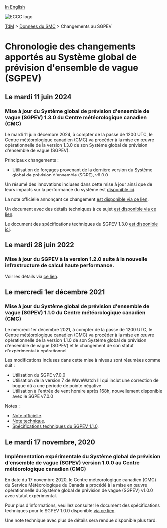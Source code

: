 [In English](changelog_gewps_en.md)

![ECCC logo](../../img_eccc-logo.png)

[TdM](../../readme_fr.md) > [Données du SMC](../readme_fr.md) > Changements au SGPEV

# Chronologie des changements apportés au Système global de prévision d'ensemble de vague (SGPEV)

## Le mardi 11 juin 2024

### Mise à jour du Système global de prévision d'ensemble de vague (SGPEV) 1.3.0 du Centre météorologique canadien (CMC)

Le mardi 11 juin décembre 2024, à compter de la passe de 1200 UTC, le Centre météorologique canadien (CMC) va procéder à la mise en œuvre opérationnelle de la version 1.3.0 de son Système global de prévision d'ensemble de vague (SGPEV).

Principaux changements :

* Utilisation de forçages provenant de la dernière version du Système global de prévision d'ensemble (SGPE), v8.0.0

Un résumé des innovations incluses dans cette mise à jour ainsi que de leurs impacts sur la performance du système est [disponible ici](https://collaboration.cmc.ec.gc.ca/cmc/cmoi/product_guide/docs/fact_sheets/factsheet_gewps-130_f.pdf).

La note officielle annonçant ce changement [est disponible via ce lien](http://dd.meteo.gc.ca/doc/genots/2024/06/11/NOCN03_CWAO_311455___xxxxx).

Un document avec des détails techniques à ce sujet [est disponible via ce lien](http://collaboration.cmc.ec.gc.ca/cmc/cmoi/product_guide/docs/tech_notes/technote_gewps-130_f.pdf).

Le document des spécifications techniques du SGPEV 1.3.0 [est disponible ici](https://collaboration.cmc.ec.gc.ca/cmc/cmoi/product_guide/docs/tech_specifications/tech_specifications_GEWPS_1.3.0_f.pdf).

## Le mardi 28 juin 2022

### Mise à jour du SGPEV à la version 1.2.0 suite à la nouvelle infrastructure de calcul haute performance. 

Voir les détails via [ce lien](../changelog_multisystems_fr.md).

## Le mercredi 1er décembre 2021

### Mise à jour du Système global de prévision d'ensemble de vague (SGPEV) 1.1.0 du Centre météorologique canadien (CMC)

Le mercredi 1er décembre 2021, à compter de la passe de 1200 UTC, le Centre météorologique canadien (CMC) va procéder à la mise en œuvre opérationnelle de la version 1.1.0 de son Système global de prévision d'ensemble de vague (SGPEV) et le changement de son statut d'expérimental à opérationnel.

Les modifications incluses dans cette mise à niveau sont résumées comme suit :

* Utilisation du SGPE v7.0.0
* Utilisation de la version 7 de WaveWatch III qui inclut une correction de bogue dû a une période de pointe négative
* Utilisation à l'entrée de vent horaire après 168h, nouvellement disponible avec le SGPE v7.0.0

Notes :

* [Note officielle](http://dd.meteo.gc.ca/doc/genots/2021/11/26/NOCN03_CWAO_262118___50159).
* [Note technique](https://collaboration.cmc.ec.gc.ca/cmc/cmoi/product_guide/docs/tech_notes/technote_gewps-110_f.pdf).
* [Spécifications techniques du SGPEV 1.1.0](https://collaboration.cmc.ec.gc.ca/cmc/cmoi/product_guide/docs/tech_specifications/tech_specifications_GEWPS_1.1.0_f.pdf).

## Le mardi 17 novembre, 2020

### Implémentation expérimentale du Système global de prévision d'ensemble de vague (SGPEV) version 1.0.0 au Centre météorologique canadien (CMC)

En date du 17 novembre 2020, le Centre météorologique canadien (CMC) du Service Météorologique du Canada a procédé à la mise en œuvre opérationnelle du Système global de prévision de vague (SGPEV) v1.0.0 avec statut expérimental.

Pour plus d'informations, veuillez consulter le document des spécifications techniques pour le SGPEV 1.0.0 disponible [via ce lien](https://collaboration.cmc.ec.gc.ca/cmc/CMOI/product_guide/docs/tech_specifications/tech_specifications_GEWPS_1.0.0_f.pdf).

Une note technique avec plus de détails sera rendue disponible plus tard.
